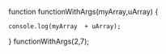 function functionWithArgs(myArray,uArray) {

    console.log(myArray  + uArray);
}
functionWithArgs(2,7);

